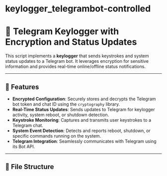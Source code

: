 # keylogger_telegrambot-controlled

# 🔐 Telegram Keylogger with Encryption and Status Updates

This script implements a **keylogger** that sends keystrokes and system status updates to a Telegram bot. It leverages encryption for sensitive information and provides real-time online/offline status notifications.  

---

## 🚀 Features

- **Encrypted Configuration**: Securely stores and decrypts the Telegram bot token and chat ID using the `cryptography` library.
- **Real-Time Status Updates**: Sends updates to Telegram for keylogger activity, system reboot, or shutdown detection.
- **Keystroke Monitoring**: Captures and transmits user keystrokes to a Telegram chat.
- **System Event Detection**: Detects and reports reboot, shutdown, or specific commands running on the system.
- **Telegram Integration**: Seamlessly communicates with Telegram using its Bot API.

---

## 📁 File Structure

